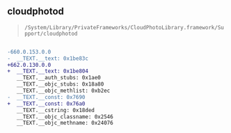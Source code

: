 ## cloudphotod

> `/System/Library/PrivateFrameworks/CloudPhotoLibrary.framework/Support/cloudphotod`

```diff

-660.0.153.0.0
-  __TEXT.__text: 0x1be83c
+662.0.130.0.0
+  __TEXT.__text: 0x1be804
   __TEXT.__auth_stubs: 0x1ae0
   __TEXT.__objc_stubs: 0x18a80
   __TEXT.__objc_methlist: 0xb2ec
-  __TEXT.__const: 0x7690
+  __TEXT.__const: 0x76a0
   __TEXT.__cstring: 0x18ded
   __TEXT.__objc_classname: 0x2546
   __TEXT.__objc_methname: 0x24076

```
